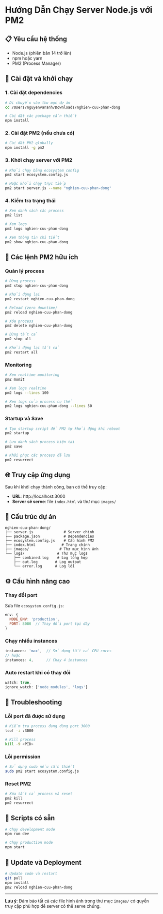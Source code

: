 # Hướng Dẫn Chạy Server Node.js với PM2

## 📋 Yêu cầu hệ thống

- Node.js (phiên bản 14 trở lên)
- npm hoặc yarn
- PM2 (Process Manager)

## 🚀 Cài đặt và khởi chạy

### 1. Cài đặt dependencies

```bash
# Di chuyển vào thư mục dự án
cd /Users/nguyenvananh/Downloads/nghien-cuu-phan-dong

# Cài đặt các package cần thiết
npm install
```

### 2. Cài đặt PM2 (nếu chưa có)

```bash
# Cài đặt PM2 globally
npm install -g pm2
```

### 3. Khởi chạy server với PM2

```bash
# Khởi chạy bằng ecosystem config
pm2 start ecosystem.config.js

# Hoặc khởi chạy trực tiếp
pm2 start server.js --name "nghien-cuu-phan-dong"
```

### 4. Kiểm tra trạng thái

```bash
# Xem danh sách các process
pm2 list

# Xem logs
pm2 logs nghien-cuu-phan-dong

# Xem thông tin chi tiết
pm2 show nghien-cuu-phan-dong
```

## 🔧 Các lệnh PM2 hữu ích

### Quản lý process

```bash
# Dừng process
pm2 stop nghien-cuu-phan-dong

# Khởi động lại
pm2 restart nghien-cuu-phan-dong

# Reload (zero downtime)
pm2 reload nghien-cuu-phan-dong

# Xóa process
pm2 delete nghien-cuu-phan-dong

# Dừng tất cả
pm2 stop all

# Khởi động lại tất cả
pm2 restart all
```

### Monitoring

```bash
# Xem realtime monitoring
pm2 monit

# Xem logs realtime
pm2 logs --lines 100

# Xem logs của process cụ thể
pm2 logs nghien-cuu-phan-dong --lines 50
```

### Startup và Save

```bash
# Tạo startup script để PM2 tự khởi động khi reboot
pm2 startup

# Lưu danh sách process hiện tại
pm2 save

# Khôi phục các process đã lưu
pm2 resurrect
```

## 🌐 Truy cập ứng dụng

Sau khi khởi chạy thành công, bạn có thể truy cập:

- **URL**: http://localhost:3000
- **Server sẽ serve**: file `index.html` và thư mục `images/`

## 📁 Cấu trúc dự án

```
nghien-cuu-phan-dong/
├── server.js              # Server chính
├── package.json           # Dependencies
├── ecosystem.config.js    # Cấu hình PM2
├── index.html            # Trang chính
├── images/              # Thư mục hình ảnh
└── logs/               # Thư mục logs
    ├── combined.log    # Log tổng hợp
    ├── out.log        # Log output
    └── error.log      # Log lỗi
```

## ⚙️ Cấu hình nâng cao

### Thay đổi port

Sửa file `ecosystem.config.js`:

```javascript
env: {
  NODE_ENV: 'production',
  PORT: 8080  // Thay đổi port tại đây
}
```

### Chạy nhiều instances

```javascript
instances: 'max',  // Sử dụng tất cả CPU cores
// hoặc
instances: 4,      // Chạy 4 instances
```

### Auto restart khi có thay đổi

```javascript
watch: true,
ignore_watch: ['node_modules', 'logs']
```

## 🐛 Troubleshooting

### Lỗi port đã được sử dụng

```bash
# Kiểm tra process đang dùng port 3000
lsof -i :3000

# Kill process
kill -9 <PID>
```

### Lỗi permission

```bash
# Sử dụng sudo nếu cần thiết
sudo pm2 start ecosystem.config.js
```

### Reset PM2

```bash
# Xóa tất cả process và reset
pm2 kill
pm2 resurrect
```

## 📝 Scripts có sẵn

```bash
# Chạy development mode
npm run dev

# Chạy production mode
npm start
```

## 🔄 Update và Deployment

```bash
# Update code và restart
git pull
npm install
pm2 reload nghien-cuu-phan-dong
```

---

**Lưu ý**: Đảm bảo tất cả các file hình ảnh trong thư mục `images/` có quyền truy cập phù hợp để server có thể serve chúng.
